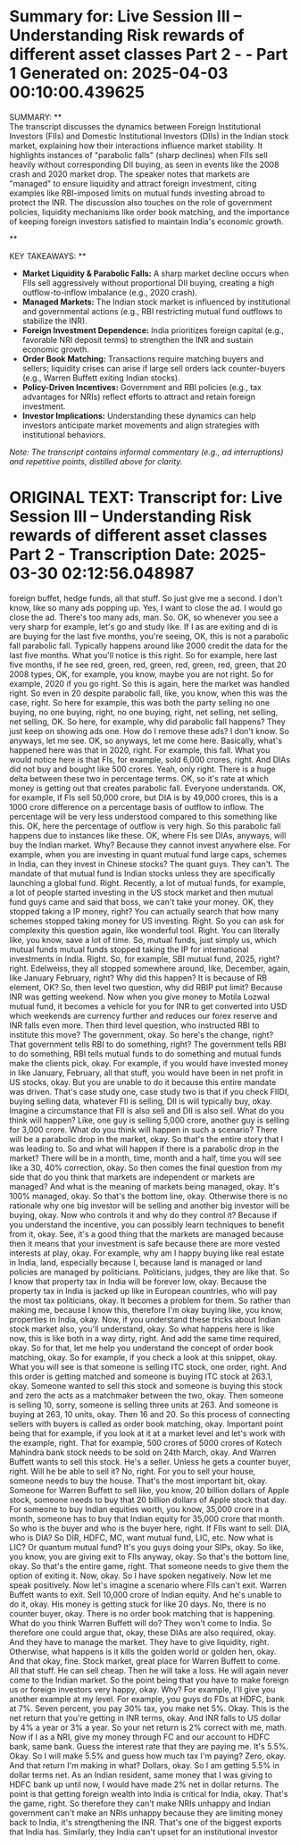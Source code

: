Summary for: Live Session III – Understanding Risk rewards of different asset classes Part 2 - - Part 1
Generated on: 2025-04-03 00:10:00.439625
==================================================

SUMMARY:
**  
The transcript discusses the dynamics between Foreign Institutional Investors (FIIs) and Domestic Institutional Investors (DIIs) in the Indian stock market, explaining how their interactions influence market stability. It highlights instances of "parabolic falls" (sharp declines) when FIIs sell heavily without corresponding DII buying, as seen in events like the 2008 crash and 2020 market drop. The speaker notes that markets are "managed" to ensure liquidity and attract foreign investment, citing examples like RBI-imposed limits on mutual funds investing abroad to protect the INR. The discussion also touches on the role of government policies, liquidity mechanisms like order book matching, and the importance of keeping foreign investors satisfied to maintain India's economic growth.

**

KEY TAKEAWAYS:
**  
- **Market Liquidity & Parabolic Falls:** A sharp market decline occurs when FIIs sell aggressively without proportional DII buying, creating a high outflow-to-inflow imbalance (e.g., 2020 crash).  
- **Managed Markets:** The Indian stock market is influenced by institutional and governmental actions (e.g., RBI restricting mutual fund outflows to stabilize the INR).  
- **Foreign Investment Dependence:** India prioritizes foreign capital (e.g., favorable NRI deposit terms) to strengthen the INR and sustain economic growth.  
- **Order Book Matching:** Transactions require matching buyers and sellers; liquidity crises can arise if large sell orders lack counter-buyers (e.g., Warren Buffett exiting Indian stocks).  
- **Policy-Driven Incentives:** Government and RBI policies (e.g., tax advantages for NRIs) reflect efforts to attract and retain foreign investment.  
- **Investor Implications:** Understanding these dynamics can help investors anticipate market movements and align strategies with institutional behaviors.  

*Note: The transcript contains informal commentary (e.g., ad interruptions) and repetitive points, distilled above for clarity.*

ORIGINAL TEXT:
Transcript for: Live Session III – Understanding Risk rewards of different asset classes Part 2 -
Transcription Date: 2025-03-30 02:12:56.048987
==================================================

 foreign buffet, hedge funds, all that stuff. So just give me a second. I don't know, like so many ads popping up. Yes, I want to close the ad. I would go close the ad. There's too many ads, man. So. OK, so whenever you see a very sharp for example, let's go and study like. If I as are exiting and di is are buying for the last five months, you're seeing, OK, this is not a parabolic fall parabolic fall. Typically happens around like 2000 credit the data for the last five months. What you'll notice is this right. So for example, here last five months, if he see red, green, red, green, red, green, red, green, that 20 2008 types, OK, for example, you know, maybe you are not right. So for example, 2020 if you go right. So this is again, here the market was handled right. So even in 20 despite parabolic fall, like, you know, when this was the case, right. So here for example, this was both the party selling no one buying, no one buying, right, no one buying, right, net selling, net selling, net selling, OK. So here, for example, why did parabolic fall happens? They just keep on showing ads one. How do I remove these ads? I don't know. So anyways, let me see. OK, so anyways, let me come here. Basically, what's happened here was that in 2020, right. For example, this fall. What you would notice here is that FIs, for example, sold 6,000 crores, right. And DIAs did not buy and bought like 500 crores. Yeah, only right. There is a huge delta between these two in percentage terms. OK, so it's rate at which money is getting out that creates parabolic fall. Everyone understands. OK, for example, if FIs sell 50,000 crore, but DIA is by 49,000 crores, this is a 1000 crore difference on a percentage basis of outflow to inflow. The percentage will be very less understood compared to this something like this. OK, here the percentage of outflow is very high. So this parabolic fall happens due to instances like these. OK, where FIs see DIAs, anyways, will buy the Indian market. Why? Because they cannot invest anywhere else. For example, when you are investing in quant mutual fund large caps, schemes in India, can they invest in Chinese stocks? The quant guys. They can't. The mandate of that mutual fund is Indian stocks unless they are specifically launching a global fund. Right. Recently, a lot of mutual funds, for example, a lot of people started investing in the US stock market and then mutual fund guys came and said that boss, we can't take your money. OK, they stopped taking a IP money, right? You can actually search that how many schemes stopped taking money for US investing. Right. So you can ask for complexity this question again, like wonderful tool. Right. You can literally like, you know, save a lot of time. So, mutual funds, just simply us, which mutual funds mutual funds stopped taking the IP for international investments in India. Right. So, for example, SBI mutual fund, 2025, right? right. Edelweiss, they all stopped somewhere around, like, December, again, like January February, right? Why did this happen? It is because of RB element, OK? So, then level two question, why did RBIP put limit? Because INR was getting weekend. Now when you give money to Motila Lozwal mutual fund, it becomes a vehicle for you for INR to get converted into USD which weekends are currency further and reduces our forex reserve and INR falls even more. Then third level question, who instructed RBI to institute this move? The government, okay. So here's the change, right? That government tells RBI to do something, right? The government tells RBI to do something, RBI tells mutual funds to do something and mutual funds make the clients pick, okay. For example, if you would have invested money in like January, February, all that stuff, you would have been in net profit in US stocks, okay. But you are unable to do it because this entire mandate was driven. That's case study one, case study two is that if you check FIIDI, buying selling data, whatever FII is selling, DII is will typically buy, okay. Imagine a circumstance that FII is also sell and DII is also sell. What do you think will happen? Like, one guy is selling 5,000 crore, another guy is selling for 3,000 crore. What do you think will happen in such a scenario? There will be a parabolic drop in the market, okay. So that's the entire story that I was leading to. So and what will happen if there is a parabolic drop in the market? There will be in a month, time, month and a half, time you will see like a 30, 40% correction, okay. So then comes the final question from my side that do you think that markets are independent or markets are managed? And what is the meaning of markets being managed, okay. It's 100% managed, okay. So that's the bottom line, okay. Otherwise there is no rationale why one big investor will be selling and another big investor will be buying, okay. Now who controls it and why do they control it? Because if you understand the incentive, you can possibly learn techniques to benefit from it, okay. See, it's a good thing that the markets are managed because then it means that your investment is safe because there are more vested interests at play, okay. For example, why am I happy buying like real estate in India, land, especially because I, because land is managed or land policies are managed by politicians. Politicians, judges, they are like that. So I know that property tax in India will be forever low, okay. Because the property tax in India is jacked up like in European countries, who will pay the most tax politicians, okay. It becomes a problem for them. So rather than making me, because I know this, therefore I'm okay buying like, you know, properties in India, okay. Now, if you understand these tricks about Indian stock market also, you'll understand, okay. So what happens here is like now, this is like both in a way dirty, right. And add the same time required, okay. So for that, let me help you understand the concept of order book matching, okay. So for example, if you check a look at this snippet, okay. What you will see is that someone is selling ITC stock, one order, right. And this order is getting matched and someone is buying ITC stock at 263.1, okay. Someone wanted to sell this stock and someone is buying this stock and zero the acts as a matchmaker between the two, okay. Then someone is selling 10, sorry, someone is selling three units at 263. And someone is buying at 263, 10 units, okay. Then 16 and 20. So this process of connecting sellers with buyers is called as order book matching, okay. Important point being that for example, if you look at it at a market level and let's work with the example, right. That for example, 500 crores of 5000 crores of Kotech Mahindra bank stock needs to be sold on 24th March, okay. And Warren Buffett wants to sell this stock. He's a seller. Unless he gets a counter buyer, right. Will he be able to sell it? No, right. For you to sell your house, someone needs to buy the house. That's the most important bit, okay. Someone for Warren Buffett to sell like, you know, 20 billion dollars of Apple stock, someone needs to buy that 20 billion dollars of Apple stock that day. For someone to buy Indian equities worth, you know, 35,000 crore in a month, someone has to buy that Indian equity for 35,000 crore that month. So who is the buyer and who is the buyer here, right. If FIIs want to sell. DIA, who is DIA? So DIR, HDFC, MC, want mutual fund, LIC, etc. Now what is LIC? Or quantum mutual fund? It's you guys doing your SIPs, okay. So like, you know, you are giving exit to FIIs anyway, okay. So that's the bottom line, okay. So that's the entire game, right. That someone needs to give them the option of exiting it. Now, okay. So I have spoken negatively. Now let me speak positively. Now let's imagine a scenario where FIIs can't exit. Warren Buffett wants to exit. Sell 10,000 crore of Indian equity. And he's unable to do it, okay. His money is getting stuck for like 20 days. No, there is no counter buyer, okay. There is no order book matching that is happening. What do you think Warren Buffett will do? They won't come to India. So therefore one could argue that, okay, these DIAs are also required, okay. And they have to manage the market. They have to give liquidity, right. Otherwise, what happens is it kills the golden world or golden hen, okay. And that okay, fine. Stock market, great place for Warren Buffett to come. All that stuff. He can sell cheap. Then he will take a loss. He will again never come to the Indian market. So the point being that you have to make foreign us or foreign investors very happy, okay. Why? For example, I'll give you another example at my level. For example, you guys do FDs at HDFC, bank at 7%. Seven percent, you pay 30% tax, you make net 5%. Okay. This is the net return that you're getting in INR terms, okay. And INR falls to US dollar by 4% a year or 3% a year. So your net return is 2% correct with me, math. Now if I as a NRI, give my money through FC and our account to HDFC bank, same bank. Guess the interest rate that they are paying me. It's 5.5%. Okay. So I will make 5.5% and guess how much tax I'm paying? Zero, okay. And that return I'm making in what? Dollars, okay. So I am getting 5.5% in dollar terms net. As an Indian resident, same money that I was giving to HDFC bank up until now, I would have made 2% net in dollar returns. The point is that getting foreign wealth into India is critical for India, okay. That's the game, right. So therefore they can't make NRIs unhappy and Indian government can't make an NRIs unhappy because they are limiting money back to India, it's strengthening the INR. That's one of the biggest exports that India has. Similarly, they India can't upset for an institutional investor